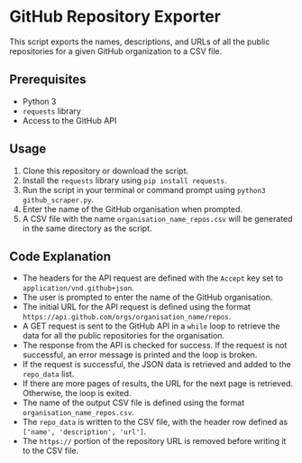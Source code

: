 # GitHub Repository Exporter

This script exports the names, descriptions, and URLs of all the public repositories for a given GitHub organization to a CSV file.

## Prerequisites
- Python 3
- `requests` library
- Access to the GitHub API

## Usage
1. Clone this repository or download the script.
2. Install the `requests` library using `pip install requests`.
3. Run the script in your terminal or command prompt using `python3 github_scraper.py`.
4. Enter the name of the GitHub organisation when prompted.
5. A CSV file with the name `organisation_name_repos.csv` will be generated in the same directory as the script.

## Code Explanation
- The headers for the API request are defined with the `Accept` key set to `application/vnd.github+json`.
- The user is prompted to enter the name of the GitHub organisation.
- The initial URL for the API request is defined using the format `https://api.github.com/orgs/organisation_name/repos`.
- A GET request is sent to the GitHub API in a `while` loop to retrieve the data for all the public repositories for the organisation.
- The response from the API is checked for success. If the request is not successful, an error message is printed and the loop is broken.
- If the request is successful, the JSON data is retrieved and added to the `repo_data` list.
- If there are more pages of results, the URL for the next page is retrieved. Otherwise, the loop is exited.
- The name of the output CSV file is defined using the format `organisation_name_repos.csv`.
- The `repo_data` is written to the CSV file, with the header row defined as `['name', 'description', 'url']`.
- The `https://` portion of the repository URL is removed before writing it to the CSV file.
